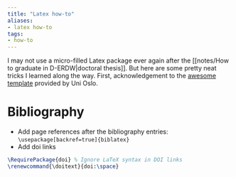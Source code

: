 ```yaml
---
title: "Latex how-to"
aliases:
- latex how-to
tags:
- how-to
---
```


I may not use a micro-filled Latex package ever again after the [[notes/How to graduate in D-ERDW|doctoral thesis]]. But here are some pretty neat tricks I learned along the way. First, acknowledgement to the [awesome template](https://github.com/uio-latex/phduio-article-based) provided by Uni Oslo.

# Bibliography
- Add page references after the bibliography entries: `\usepackage[backref=true]{biblatex}`
- Add doi links
```latex
\RequirePackage{doi} % Ignore LaTeX syntax in DOI links
\renewcommand{\doitext}{doi:\space}
```